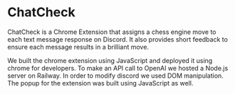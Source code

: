 # ChatCheck
ChatCheck is a Chrome Extension that assigns a chess engine move to each text message response on Discord. It also provides short feedback to ensure each message results in a brilliant move.

We built the chrome extension using JavaScript and deployed it using chrome for developers. To make an API call to OpenAI we hosted a Node.js server on Railway. In order to modify discord we used DOM manipulation. The popup for the extension was built using JavaScript as well.
